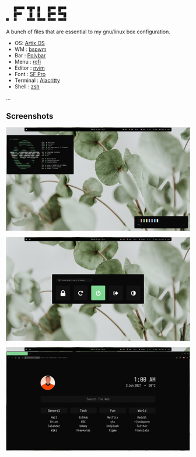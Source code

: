 ```
   █▀▀▀ ▀█▀ █   █▀▀ █▀▀
   █▀▀   █  █   █▀▀ ▀▀█
▀  ▀    ▀▀▀ ▀▀▀ ▀▀▀ ▀▀▀
```


A bunch of files that are essential to my gnu/linux box configuration.

 - OS: [Artix OS](https://artixlinux.org)
 - WM : [bspwm](https://wiki.archlinux.org/index.php/Bspwm)
 - Bar : [Polybar](https://github.com/polybar/polybar)
 - Menu : [rofi](https://wiki.archlinux.org/index.php/Rofi)
 - Editor : [nvim](https://neovim.org/)
 - Font : [SF Pro](https://developer.apple.com/fonts/)
 - Terminal : [Alacritty](https://aur.archlinux.org/packages/alacritty-ligatures/)
 - Shell : [zsh](https://wiki.archlinux.org/index.php/Zsh)


...
## Screenshots

![alt text](https://raw.githubusercontent.com/mahmoudk1000/Dotfiles/master/Screen/1.png)

![alt text](https://raw.githubusercontent.com/mahmoudk1000/Dotfiles/master/Screen/2.png)

![alt text](https://raw.githubusercontent.com/mahmoudk1000/Dotfiles/master/Screen/3.png)

